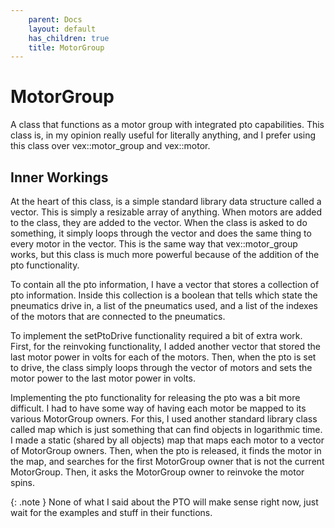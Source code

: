 ```yaml
---
    parent: Docs
    layout: default
    has_children: true
    title: MotorGroup
---
```


# MotorGroup

A class that functions as a motor group with integrated pto capabilities. This class is, in my opinion really useful for literally anything, and I prefer using this class over vex::motor_group and vex::motor.

## Inner Workings
At the heart of this class, is a simple standard library data structure called a vector. This is simply a resizable array of anything. When motors are added to the class, they are added to the vector. When the class is asked to do something, it simply loops through the vector and does the same thing to every motor in the vector. This is the same way that vex::motor_group works, but this class is much more powerful because of the addition of the pto functionality.

To contain all the pto information, I have a vector that stores a collection of pto information. Inside this collection is a boolean that tells which state the pneumatics drive in, a list of the pneumatics used, and a list of the indexes of the motors that are connected to the pneumatics. 

To implement the setPtoDrive functionality required a bit of extra work. First, for the reinvoking functionality, I added another vector that stored the last motor power in volts for each of the motors. Then, when the pto is set to drive, the class simply loops through the vector of motors and sets the motor power to the last motor power in volts. 

Implementing the pto functionality for releasing the pto was a bit more difficult. I had to have some way of having each motor be mapped to its various MotorGroup owners. For this, I used another standard library class called map which is just something that can find objects in logarithmic time. I made a static (shared by all objects) map that maps each motor to a vector of MotorGroup owners. Then, when the pto is released, it finds the motor in the map, and searches for the first MotorGroup owner that is not the current MotorGroup. Then, it asks the MotorGroup owner to reinvoke the motor spins. 

{: .note }
None of what I said about the PTO will make sense right now, just wait for the examples and stuff in their functions. 